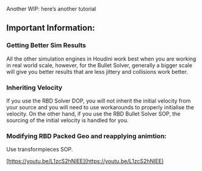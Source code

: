 Another WIP: here’s another tutorial

## Important Information:
### Getting Better Sim Results
All the other simulation engines in Houdini work best when you are working in real world scale, however, for the Bullet Solver, generally a bigger scale will give you better results that are less jittery and collisions work better. 


### Inheriting Velocity
If you use the RBD Solver DOP, you will not inherit the initial velocity from your source and you will need to use workarounds to properly initialise the velocity.
On the other hand, if you use the RBD Bullet Solver SOP, the sourcing of the initial velocity is handled for you.

### Modifying RBD Packed Geo and reapplying animtion:
Use transformpieces SOP.


[https://youtu.be/L1zcS2hNIEE](https://youtu.be/L1zcS2hNIEE)
